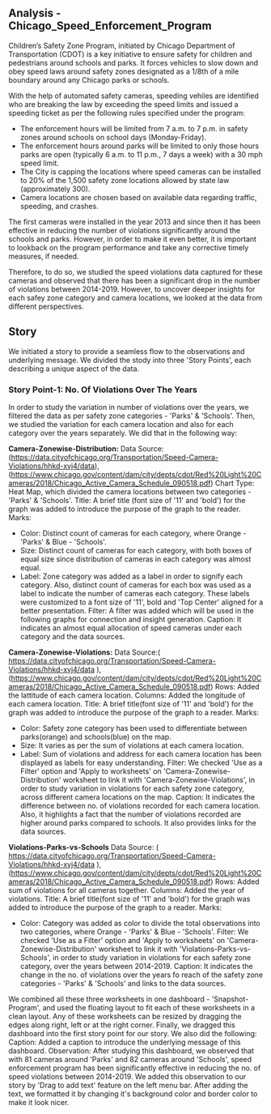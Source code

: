 ## Analysis - Chicago_Speed_Enforcement_Program

Children’s Safety Zone Program, initiated by Chicago Department of Transportation (CDOT) is a key initiative to ensure safety for children and pedestrians around schools and parks. It forces vehicles to slow down and obey speed laws around safety zones designated as a 1/8th of a mile boundary around any Chicago parks or schools.

With the help of automated safety cameras, speeding vehiles  are identified who are breaking the law by exceeding the speed limits and issued a speeding ticket as per the following rules specified under the program:
- The enforcement hours will be limited from 7 a.m. to 7 p.m. in safety zones around schools on school days (Monday-Friday).
- The enforcement hours around parks will be limited to only those hours parks are open (typically 6 a.m. to 11 p.m., 7 days a week) with a 30 mph speed limit.
- The City is capping the locations where speed cameras can be installed to 20% of the 1,500 safety zone locations allowed by state law (approximately 300).
- Camera locations are chosen based on available data regarding traffic, speeding, and crashes.

The first cameras were installed in the year 2013 and since then it has been effective in reducing the number of violations significantly around the schools and parks. However, in order to make it even better, it is important to lookback on the program performance and take any corrective timely measures, if needed. 

Therefore, to do so, we studied the speed violations data captured for these cameras and observed that there has been a significant drop in the number of violations between 2014-2019. However, to uncover deeper insights for each safey zone category and camera locations, we looked at the data from different perspectives.

## Story
We initiated a story to provide a seamless flow to the observations and underlying message. We divided the stody into three 'Story Points', each describing a unique aspect of the data.

### Story Point-1: No. Of Violations Over The Years
In order to study the variation in number of violations over the years, we filtered the data as per safety zone categories - 'Parks' & 'Schools'. Then, we studied the variation for each camera location and also for each category over the years separately. We did that in the following way:

**Camera-Zonewise-Distribution:**
Data Source: (https://data.cityofchicago.org/Transportation/Speed-Camera-Violations/hhkd-xvj4/data), (https://www.chicago.gov/content/dam/city/depts/cdot/Red%20Light%20Cameras/2018/Chicago_Active_Camera_Schedule_090518.pdf)
Chart Type: Heat Map, which divided the camera locations between two categories - 'Parks' & 'Schools'.
Title: A brief title (font size of '11' and 'bold') for the graph was added to introduce the purpose of the graph to the reader. 
Marks:
- Color: Distinct count of cameras for each category, where Orange - 'Parks' & Blue - 'Schools'.
- Size: Distinct count of cameras for each category, with both boxes of equal size since distribution of cameras in each category was almost equal.
- Label: Zone category was added as a label in order to signify each category. Also, distinct count of cameras for each box was used as a label to indicate the number of cameras each category. These labels were customized to a font size of '11', bold and 'Top Center' aligned for a better presentation.
Filter: A filter was added which will be used in the following graphs for connection and insight generation.
Caption: It indicates an almost equal allocation of speed cameras  under each category and the data sources.
[](Image)

**Camera-Zonewise-Violations:**
Data Source:( https://data.cityofchicago.org/Transportation/Speed-Camera-Violations/hhkd-xvj4/data ), (https://www.chicago.gov/content/dam/city/depts/cdot/Red%20Light%20Cameras/2018/Chicago_Active_Camera_Schedule_090518.pdf)
Rows: Added the lattitude of each camera location.
Columns: Added the longitude of each camera location.
Title: A brief title(font size of '11' and 'bold') for the graph was added to introduce the purpose of the graph to a reader. 
Marks:
- Color: Safety zone category has been used to differentiate between parks(orange) and schools(blue) on the map.
- Size: It varies as per the sum of violations at each camera location.
- Label: Sum of violations and address for each camera location has been displayed as labels for easy understanding.
Filter: We checked 'Use as a Filter' option and 'Apply to worksheets' on 'Camera-Zonewise-Distribution' worksheet to link it with 'Camera-Zonewise-Violations', in order to study variation in violations for each safety zone category, across different camera locations on the map.
Caption: It indicates the difference between no. of violations recorded for each camera location. Also, it highlights a fact that the number of violations recorded are higher around parks compared to schools. It also provides links for the data sources.
[](Image)

**Violations-Parks-vs-Schools**
Data Source: ( https://data.cityofchicago.org/Transportation/Speed-Camera-Violations/hhkd-xvj4/data ), (https://www.chicago.gov/content/dam/city/depts/cdot/Red%20Light%20Cameras/2018/Chicago_Active_Camera_Schedule_090518.pdf)
Rows: Added sum of violations for all cameras together.
Columns: Added the year of violations.
Title: A brief title(font size of '11' and 'bold') for the graph was added to introduce the purpose of the graph to a reader.
Marks:
- Color: Category was added as color to divide the total observations into two categories, where Orange - 'Parks' & Blue - 'Schools'.
Filter: We checked 'Use as a Filter' option and 'Apply to worksheets' on 'Camera-Zonewise-Distribution' worksheet to link it with 'Violations-Parks-vs-Schools', in order to study variation in violations for each safety zone category, over the years between 2014-2019.
Caption: It indicates the change in the no. of violations over the years fo reach of the safety zone categories - 'Parks' & 'Schools' and links to the data sources.

We combined all these three worksheets in one dashboard - 'Snapshot-Program', and used the floating layout to fit each of these worksheets in a clean layout. Any of these worksheets can be resized by dragging the edges along right, left or at the right corner. Finally, we dragged this dashboard into the first story point for our story. We also did the following:
Caption: Added a caption to introduce the underlying message of this dashboard.
Observation: After studying this dashboard, we observed that with 81 cameras around 'Parks' and 82 cameras around 'Schools', speed enforcement program has been significantly effective in reducing the no. of speed violations between 2014-2019. We added this observation to our story by 'Drag to add text' feature on the left menu bar. After adding the text, we formatted it by changing it's background color and border color to make it look nicer.











